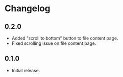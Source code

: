 # Changelog

## 0.2.0

- Added "scroll to bottom" button to file content page.
- Fixed scrolling issue on file content page.

## 0.1.0

- Initial release.
